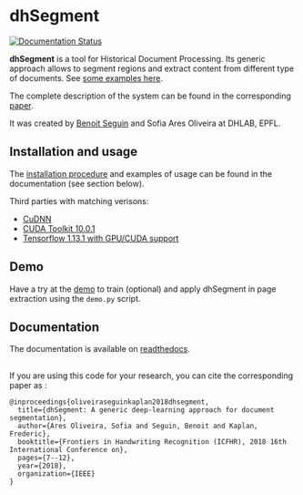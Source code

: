 # dhSegment

[![Documentation Status](https://readthedocs.org/projects/dhsegment/badge/?version=latest)](https://dhsegment.readthedocs.io/en/latest/?badge=latest)

**dhSegment** is a tool for Historical Document Processing. Its generic approach allows to segment regions and
extract content from different type of documents. See 
[some examples here](https://dhsegment.readthedocs.io/en/latest/intro/intro.html#use-cases).

The complete description of the system can be found in the corresponding [paper](https://arxiv.org/abs/1804.10371).

It was created by [Benoit Seguin](https://twitter.com/Seguin_Be) and Sofia Ares Oliveira at DHLAB, EPFL.

## Installation and usage
The [installation procedure](https://dhsegment.readthedocs.io/en/latest/start/install.html) 
and examples of usage can be found in the documentation (see section below).

Third parties with matching verisons:

* [CuDNN](https://developer.nvidia.com/cudnn)
* [CUDA Toolkit 10.0.1](https://developer.nvidia.com/cuda-10.0-download-archive?)
* [Tensorflow 1.13.1 with GPU/CUDA support](https://anaconda.org/conda-forge/tensorflow/files?version=1.13.1)

## Demo
Have a try at the [demo](https://dhsegment.readthedocs.io/en/latest/start/demo.html) to train (optional) and apply dhSegment in page extraction using the `demo.py` script.

## Documentation
The documentation is available on [readthedocs](https://dhsegment.readthedocs.io/).

##
If you are using this code for your research, you can cite the corresponding paper as :
```
@inproceedings{oliveiraseguinkaplan2018dhsegment,
  title={dhSegment: A generic deep-learning approach for document segmentation},
  author={Ares Oliveira, Sofia and Seguin, Benoit and Kaplan, Frederic},
  booktitle={Frontiers in Handwriting Recognition (ICFHR), 2018 16th International Conference on},
  pages={7--12},
  year={2018},
  organization={IEEE}
}
```
